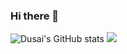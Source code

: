 ### Hi there 👋

![Dusai's GitHub stats](https://github-readme-stats.vercel.app/api?username=stacklens)
![](https://github-readme-stats.vercel.app/api/top-langs/?username=lidonglei1&layout=compact&langs_count=6)
